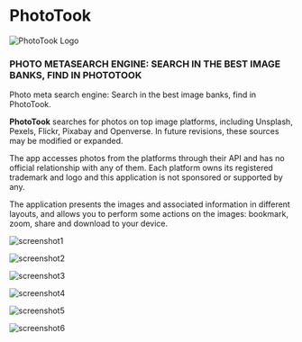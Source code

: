# PhotoTook

![PhotoTook Logo](https://github.com/Webierta/phototook/blob/main/fastlane/metadata/android/en-US/images/logo.png?raw=true "PhotoTook Logo")

### PHOTO METASEARCH ENGINE: SEARCH IN THE BEST IMAGE BANKS, FIND IN PHOTOTOOK

Photo meta search engine: Search in the best image banks, find in PhotoTook.

**PhotoTook** searches for photos on top image platforms, including Unsplash, Pexels, Flickr, Pixabay and Openverse. In future revisions, these sources may be modified or expanded.

The app accesses photos from the platforms through their API and has no official relationship with any of them. Each platform owns its registered trademark and logo and this application is not sponsored or supported by any.

The application presents the images and associated information in different layouts, and allows you to perform some actions on the images: bookmark, zoom, share and download to your device.

![screenshot1](https://github.com/Webierta/phototook/blob/main/fastlane/metadata/android/en-US/images/phoneScreenshots/screenshot1.png?raw=true "screenshot1")

![screenshot2](https://github.com/Webierta/phototook/blob/main/fastlane/metadata/android/en-US/images/phoneScreenshots/screenshot2.png?raw=true "screenshot2")

![screenshot3](https://github.com/Webierta/phototook/blob/main/fastlane/metadata/android/en-US/images/phoneScreenshots/screenshot3.png?raw=true "screenshot3")

![screenshot4](https://github.com/Webierta/phototook/blob/main/fastlane/metadata/android/en-US/images/phoneScreenshots/screenshot4.png?raw=true "screenshot4")

![screenshot5](https://github.com/Webierta/phototook/blob/main/fastlane/metadata/android/en-US/images/phoneScreenshots/screenshot5.png?raw=true "screenshot5")

![screenshot6](https://github.com/Webierta/phototook/blob/main/fastlane/metadata/android/en-US/images/phoneScreenshots/screenshot6.png?raw=true "screenshot6")

